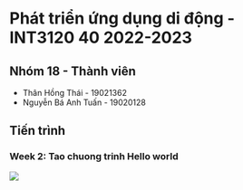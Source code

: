 # Phát triển ứng dụng di động - INT3120 40 2022-2023

## Nhóm 18 - Thành  viên

- Thân Hồng Thái - 19021362
- Nguyễn Bá Anh Tuấn - 19020128

## Tiến trình
### Week 2: Tao chuong trinh Hello world
![](https://lh3.googleusercontent.com/o0qfv7_BV8rKKrcT4VP9VuFOJivDkzIlGo3SBplPx5JcG1IHyZz0uOZ36YfCZ-zUXbGAqn-ahH4LD_7O-HrSzftw0S94UsdK0clmdXJ4GTMU-_d39BXizKJnKBR3GqmicoMqUqitvLl4M9Yjj0BUOpt3IwYjo7jz6zLFN6oc04THLv9ARJ1J2LDV8cc4HY0joEM5TpNuAWAjY-0MVLVvGHO_8evKeKa3yNns0CDImYBmMEH-S0IM1vcdWGnTU_ZvkD03wl5SdIQh0J20tAGrYLP1MlE169afcFEpIn6Z_WnFVIJYJiO_COhUYWGU5l72aPfqTbgWNJ_LmzkdsZxLBZig4dLPgDrIELV9Gc0hkTI3nl0cLC9S4e-SX8W3EUBKgZa5R3Y26XuzejiifsYnYyKxKXw-WJFO3w_4bpvuk5At23qQUcQVsRSWohWp6zFs9ihuY_CrPKBWs79IQsLX1AskfPCaysFAsNC6JuOzEk8g0DsEDJ5VpX9ACh9vs3rlhm2UNbCcT5v0qRgEJ591RYf0O9GP7GQp9VTEfvZXTAWHZdS9gjZCrcFZkPIWPXSkv8H0pnbqsLr1Ga_jVKcB-7hmiPIemZr09wIkBjOLtA7znKc0PPXrpSM3sCqMGFPMgWMsxjRRv6C_7kaYWMMglOPzLJII3M--kgtLW95qRYg7P8JOGQlZxE0N32dVcL9ThOrySlBacAmOYcr_QPlp01zJ459QJoL3QiU3d9ukMRTa81VCW3dPQMSH3tZXCDTNdhzy9ZsAPb7LsMwwaB9BPBHQvAnz-HwR=w1740-h979-no?authuser=0)